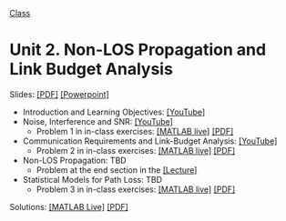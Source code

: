 [Class](../readme.md) 

# Unit 2.  Non-LOS Propagation and Link Budget Analysis

Slides:  [[PDF]](../lectures/Unit02_Propagation.pdf) [[Powerpoint]](../lectures/Unit02_Propagation.pdf) 

* Introduction and Learning Objectives: [[YouTube]](https://youtu.be/aV4j4gy384o)
* Noise, Interference and SNR:  [[YouTube]](https://youtu.be/7olr25XjZK4)
    * Problem 1 in in-class exercises: [[MATLAB live]](./propagation_inclass.mlx)  [[PDF]](./propagation_inclass.pdf) 
* Communication Requirements and Link-Budget Analysis:  [[YouTube]](https://youtu.be/EbvB83iUeBE)
    * Problem 2 in in-class exercises: [[MATLAB live]](./propagation_inclass.mlx)  [[PDF]](./propagation_inclass.pdf) 
* Non-LOS Propagation:  TBD
    * Problem at the end section in the [[Lecture]](../lectures/Unit02_Propagation.pdf)
* Statistical Models for Path Loss:  TBD
    * Problem 3 in in-class exercises: [[MATLAB live]](./propagation_inclass.mlx)  [[PDF]](./propagation_inclass.pdf) 

Solutions:  [[MATLAB Live]](./propagation_inclass_soln.mlx)  [[PDF]](./propagation_inclass_soln.pdf)  
